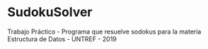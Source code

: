 # SudokuSolver
Trabajo Práctico - Programa que resuelve sodokus para la materia Estructura de Datos - UNTREF - 2019

